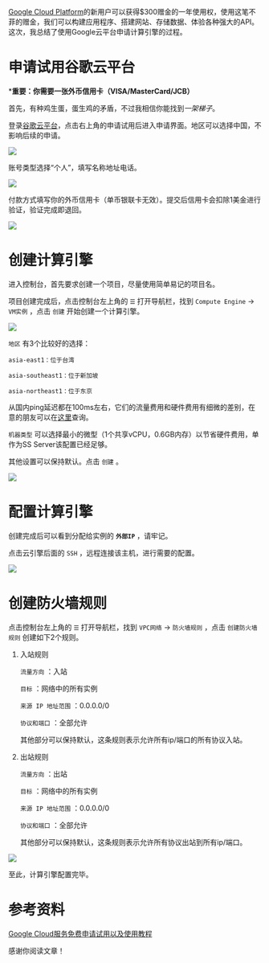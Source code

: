 [Google Cloud Platform](https://cloud.google.com/)的新用户可以获得$300赠金的一年使用权，使用这笔不菲的赠金，我们可以构建应用程序、搭建网站、存储数据、体验各种强大的API。这次，我总结了使用Google云平台申请计算引擎的过程。

# 申请试用谷歌云平台

***重要：你需要一张外币信用卡（VISA/MasterCard/JCB）**

首先，有种鸡生蛋，蛋生鸡的矛盾，不过我相信你能找到*一架梯子*。

登录[谷歌云平台](https://cloud.google.com)，点击右上角的申请试用后进入申请界面。地区可以选择中国，不影响后续的申请。

![](http://ww1.sinaimg.cn/large/005MY9Xigy1fotyf40bi9j30b00aymy2.jpg)

账号类型选择“个人”，填写名称地址电话。

![](http://ww1.sinaimg.cn/large/005MY9Xigy1fotyl3w3anj30dk09ujsp.jpg)

付款方式填写你的外币信用卡（单币银联卡无效）。提交后信用卡会扣除1美金进行验证，验证完成即退回。

![](http://ww1.sinaimg.cn/large/005MY9Xigy1fotynitahxj30dt07ft9n.jpg)

# 创建计算引擎

进入控制台，首先要求创建一个项目，尽量使用简单易记的项目名。

项目创建完成后，点击控制台左上角的 `☰` 打开导航栏，找到 `Compute Engine` → `VM实例` ，点击 `创建` 开始创建一个计算引擎。

![](http://ww1.sinaimg.cn/large/005MY9Xigy1fotz3od46zj30j309eabi.jpg)

`地区` 有3个比较好的选择：

```nohighlight
asia-east1：位于台湾

asia-southeast1：位于新加坡

asia-northeast1：位于东京
```

从国内ping延迟都在100ms左右，它们的流量费用和硬件费用有细微的差别，在意的朋友可以在[这里](https://cloud.google.com/compute/pricing)查询。

`机器类型` 可以选择最小的微型（1个共享vCPU，0.6GB内存）以节省硬件费用，单作为SS Server该配置已经足够。

其他设置可以保持默认。点击 `创建` 。

![](http://ww1.sinaimg.cn/large/005MY9Xigy1fotzuwl2gej30ep0acwgb.jpg)

# 配置计算引擎

创建完成后可以看到分配给实例的 **`外部IP`** ，请牢记。

点击云引擎后面的 `SSH` ，远程连接该主机，进行需要的配置。

![](http://ww1.sinaimg.cn/large/005MY9Xigy1fou05u93clj30cw04yweq.jpg)

# 创建防火墙规则

点击控制台左上角的 `☰` 打开导航栏，找到 `VPC网络` → `防火墙规则` ，点击 `创建防火墙规则` 创建如下2个规则。

1. 入站规则

   `流量方向` ：入站

   `目标` ：网络中的所有实例

   `来源 IP 地址范围` ：0.0.0.0/0

   `协议和端口` ：全部允许

   其他部分可以保持默认，这条规则表示允许所有ip/端口的所有协议入站。

2. 出站规则

   `流量方向` ：出站

   `目标` ：网络中的所有实例

   `来源 IP 地址范围` ：0.0.0.0/0

   `协议和端口` ：全部允许

   其他部分可以保持默认，这条规则表示允许所有协议出站到所有ip/端口。

![](http://ww1.sinaimg.cn/large/005MY9Xigy1fou5nhwhkuj30hx07eq4a.jpg)

至此，计算引擎配置完毕。

# 参考资料

[Google Cloud服务免费申请试用以及使用教程](https://51.ruyo.net/2144.html)

感谢你阅读文章！


